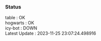 ### Status


table : OK  
hogwarts : OK  
icy-bot : DOWN  
Latest Update : 2023-11-25 23:07:24.498916
